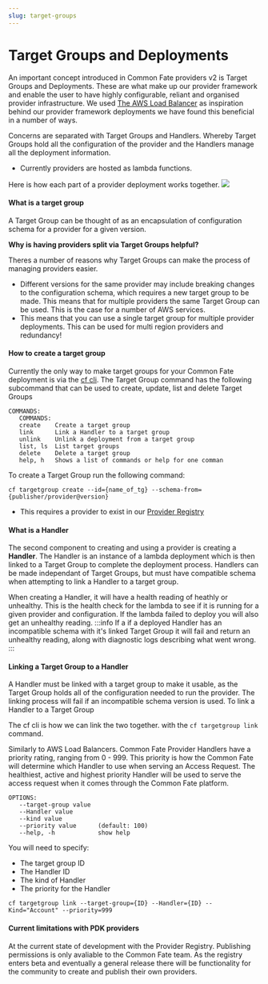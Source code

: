 ```yaml
---
slug: target-groups
---
```


# Target Groups and Deployments
An important concept introduced in Common Fate providers v2 is Target Groups and Deployments. These are what make up our provider framework and enable the user to have highly configurable, reliant and organised provider infrastructure. 
We used [The AWS Load Balancer](https://aws.amazon.com/elasticloadbalancing/) as inspiration behind our provider framework deployments we have found this beneficial in a number of ways. 

Concerns are separated with Target Groups and Handlers. Whereby Target Groups hold all the configuration of the provider and the Handlers manage all the deployment information.
- Currently providers are hosted as lambda functions.

Here is how each part of a provider deployment works together.
![](/img/targetgroups/diagram.png)

#### What is a target group
A Target Group can be thought of as an encapsulation of configuration schema for a provider for a given version. 


**Why is having providers split via Target Groups helpful?**  

Theres a number of reasons why Target Groups can make the process of managing providers easier.

- Different versions for the same provider may include breaking changes to the configuration schema, which requires a new target group to be made. This means that for multiple providers the same Target Group can be used. This is the case for a number of AWS services.
- This means that you can use a single target group for multiple provider deployments. This can be used for multi region providers and redundancy!

#### How to create a target group
Currently the only way to make target groups for your Common Fate deployment is via the [cf cli](https://github.com/common-fate/cli).
The Target Group command has the following subcommand that can be used to create, update, list and delete Target Groups

```
COMMANDS:
   COMMANDS:
   create    Create a target group
   link      Link a Handler to a target group
   unlink    Unlink a deployment from a target group
   list, ls  List target groups
   delete    Delete a target group
   help, h   Shows a list of commands or help for one comman
```

To create a Target Group run the following command:
```
cf targetgroup create --id={name_of_tg} --schema-from={publisher/provider@version}
```
- This requires a provider to exist in our [Provider Registry](https://github.com/common-fate/provider-registry)


#### What is a Handler
The second component to creating and using a provider is creating a **Handler**. The Handler is an instance of a lambda deployment which is then linked to a Target Group to complete the deployment process. 
Handlers can be made independant of Target Groups, but must have compatible schema when attempting to link a Handler to a target group.

When creating a Handler, it will have a health reading of heathly or unhealthy. This is the health check for the lambda to see if it is running for a given provider and configuration.
If the lambda failed to deploy you will also get an unhealthy reading. 
:::info
If a if a deployed Handler has an incompatible schema with it's linked Target Group it will fail and return an unhealthy reading, along with diagnostic logs describing what went wrong. 
:::

#### Linking a Target Group to a Handler
A Handler must be linked with a target group to make it usable, as the Target Group holds all of the configuration needed to run the provider. The linking process will fail if an incompatible schema version is used.
To link a Handler to a Target Group 

The cf cli is how we can link the two together. with the `cf targetgroup link` command.

Similarly to AWS Load Balancers. Common Fate Provider Handlers have a priority rating, ranging from 0 - 999. This priority is how the Common Fate will determine which Handler to use when serving an Access Request.
The healthiest, active and highest priority Handler will be used to serve the access request when it comes through the Common Fate platform.

```
OPTIONS:
   --target-group value  
   --Handler value       
   --kind value          
   --priority value      (default: 100)
   --help, -h            show help
```
You will need to specify:
- The target group ID
- The Handler ID
- The kind of Handler
- The priority for the Handler

```
cf targetgroup link --target-group={ID} --Handler={ID} --Kind="Account" --priority=999
```

#### Current limitations with PDK providers
At the current state of development with the Provider Registry. Publishing permissions is only avaliable to the Common Fate team. As the registry enters beta and eventually a general release there will be functionality for the community to create and publish their own providers.
